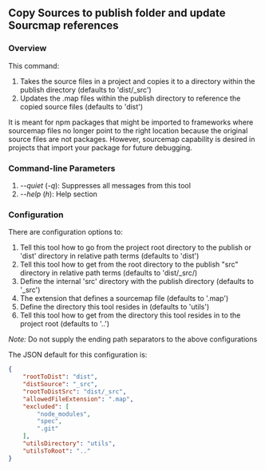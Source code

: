 ## Copy Sources to publish folder and update Sourcmap references

### Overview

This command:

1. Takes the source files in a project and copies it to a directory within the publish directory (defaults to 'dist/_src')
1. Updates the .map files within the publish directory to reference the copied source files (defaults to 'dist')

It is meant for npm packages that might be imported to frameworks where sourcemap files no longer point to the right location because the original source files
are not packages.  However, sourcemap capability is desired in projects that import your package for future debugging.

### Command-line Parameters

1. _--quiet_ (_-q_):  Suppresses all messages from this tool
1. _--help_ (_h_):  Help section

### Configuration

There are configuration options to:

1. Tell this tool how to go from the project root directory to the publish or 'dist' directory in relative path terms (defaults to 'dist')
1. Tell this tool how to get from the root directory to the publish "src" directory in relative path terms (defaults to 'dist/_src/)
1. Define the internal 'src' directory with the publish directory (defaults to '_src')
1. The extension that defines a sourcemap file (defaults to '.map')
1. Define the directory this tool resides in (defaults to 'utils')
1. Tell this tool how to get from the directory this tool resides in to the project root (defaults to '..')

_Note:_ Do not supply the ending path separators to the above configurations

The JSON default for this configuration is:

```JSON
{
    "rootToDist": "dist",
    "distSource": "_src",
    "rootToDistSrc": "dist/_src",
    "allowedFileExtension": ".map",
    "excluded": [
        "node_modules",
        "spec",
        ".git"
    ],
    "utilsDirectory": "utils",
    "utilsToRoot": ".."
}
```
